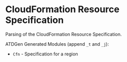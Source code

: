 CloudFormation Resource Specification
===

Parsing of the CloudFormation Resource Specification.

ATDGen Generated Modules (append `_t` and `_j`):

* `Cfn` - Specification for a region
